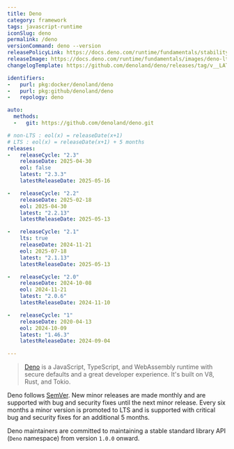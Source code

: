 ```yaml
---
title: Deno
category: framework
tags: javascript-runtime
iconSlug: deno
permalink: /deno
versionCommand: deno --version
releasePolicyLink: https://docs.deno.com/runtime/fundamentals/stability_and_releases/
releaseImage: https://docs.deno.com/runtime/fundamentals/images/deno-lts-support.png
changelogTemplate: https://github.com/denoland/deno/releases/tag/v__LATEST__

identifiers:
-   purl: pkg:docker/denoland/deno
-   purl: pkg:github/denoland/deno
-   repology: deno

auto:
  methods:
  -   git: https://github.com/denoland/deno.git

# non-LTS : eol(x) = releaseDate(x+1)
# LTS : eol(x) = releaseDate(x+1) + 5 months
releases:
-   releaseCycle: "2.3"
    releaseDate: 2025-04-30
    eol: false
    latest: "2.3.3"
    latestReleaseDate: 2025-05-16

-   releaseCycle: "2.2"
    releaseDate: 2025-02-18
    eol: 2025-04-30
    latest: "2.2.13"
    latestReleaseDate: 2025-05-13

-   releaseCycle: "2.1"
    lts: true
    releaseDate: 2024-11-21
    eol: 2025-07-18
    latest: "2.1.13"
    latestReleaseDate: 2025-05-13

-   releaseCycle: "2.0"
    releaseDate: 2024-10-08
    eol: 2024-11-21
    latest: "2.0.6"
    latestReleaseDate: 2024-11-10

-   releaseCycle: "1"
    releaseDate: 2020-04-13
    eol: 2024-10-09
    latest: "1.46.3"
    latestReleaseDate: 2024-09-04

---
```


> [Deno](https://deno.com) is a JavaScript, TypeScript, and WebAssembly runtime with
> secure defaults and a great developer experience. It's built on V8, Rust, and Tokio.

Deno follows [SemVer](https://semver.org/). New minor releases are made monthly and
are supported with bug and security fixes until the next minor release.
Every six months a minor version is promoted to LTS and is supported with critical
bug and security fixes for an additional 5 months.

Deno maintainers are committed to maintaining a stable standard library API (`Deno`
namespace) from version `1.0.0` onward.

